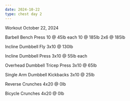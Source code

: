 ```yaml
---
date: 2024-10-22
type: chest day 2
---
```

Workout October 22, 2024

Barbell Bench Press
10 @ 45lb each
10 @ 185lb
2x6 @ 185lb

Incline Dumbbell Fly
3x10 @ 130lb

Incline Dumbbell Press
3x10 @ 55lb each

Overhead Dumbbell Tricep Press
3x10 @ 65lb

Single Arm Dumbbell Kickbacks
3x10 @ 25lb

Reverse Crunches
4x20 @ 0lb

Bicycle Crunches
4x20 @ 0lb